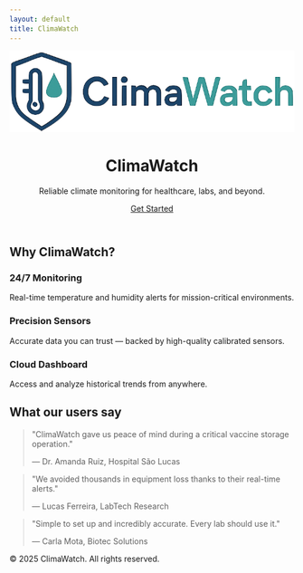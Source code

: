 ```yaml
---
layout: default
title: ClimaWatch
---
```


<header class="hero">
  <img src="/assets/images/logo.png" alt="ClimaWatch Logo" class="logo" />
  <h1>ClimaWatch</h1>
  <p class="subtitle">Reliable climate monitoring for healthcare, labs, and beyond.</p>
  <a href="#plans" class="button">Get Started</a>
</header>

<section class="benefits">
  <h2>Why ClimaWatch?</h2>
  <div class="benefit-list">
    <div>
      <h3>24/7 Monitoring</h3>
      <p>Real-time temperature and humidity alerts for mission-critical environments.</p>
    </div>
    <div>
      <h3>Precision Sensors</h3>
      <p>Accurate data you can trust — backed by high-quality calibrated sensors.</p>
    </div>
    <div>
      <h3>Cloud Dashboard</h3>
      <p>Access and analyze historical trends from anywhere.</p>
    </div>
  </div>
</section>

<section class="testimonials">
  <h2>What our users say</h2>
  <div class="testimonial-list">
    <blockquote>
      <p>"ClimaWatch gave us peace of mind during a critical vaccine storage operation."</p>
      <footer>— Dr. Amanda Ruiz, Hospital São Lucas</footer>
    </blockquote>
    <blockquote>
      <p>"We avoided thousands in equipment loss thanks to their real-time alerts."</p>
      <footer>— Lucas Ferreira, LabTech Research</footer>
    </blockquote>
    <blockquote>
      <p>"Simple to set up and incredibly accurate. Every lab should use it."</p>
      <footer>— Carla Mota, Biotec Solutions</footer>
    </blockquote>
  </div>
</section>

<!-- <section id="plans" class="pricing">
  <h2>Choose your plan</h2>
  <div class="pricing-table">
    <div class="plan">
      <h3>Personal</h3>
      <p class="price">R$ 29/mês</p>
      <ul>
        <li>1 sensor ativo</li>
        <li>Dashboard básico</li>
        <li>Alertas por e-mail</li>
      </ul>
      <a href="#" class="button secondary">Assinar</a>
    </div>
    <div class="plan highlight">
      <h3>Business</h3>
      <p class="price">R$ 149/mês</p>
      <ul>
        <li>Até 20 sensores</li>
        <li>Dashboard avançado</li>
        <li>Alertas por e-mail, SMS e API</li>
        <li>Suporte prioritário</li>
      </ul>
      <a href="#" class="button primary">Assinar</a>
    </div>
  </div>
</section> -->

<footer>
  <p>&copy; 2025 ClimaWatch. All rights reserved.</p>
</footer>